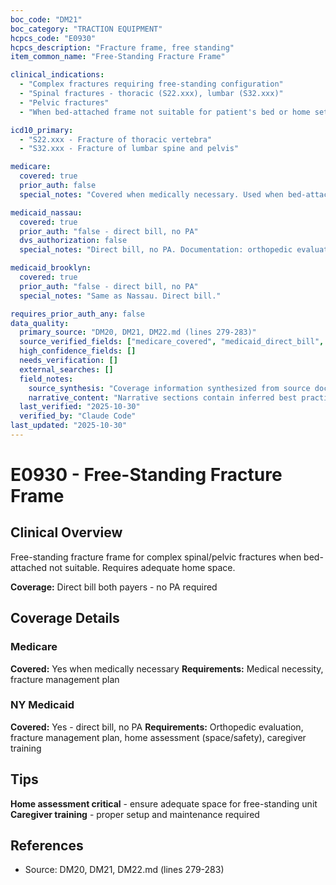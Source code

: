 ```yaml
---
boc_code: "DM21"
boc_category: "TRACTION EQUIPMENT"
hcpcs_code: "E0930"
hcpcs_description: "Fracture frame, free standing"
item_common_name: "Free-Standing Fracture Frame"

clinical_indications:
  - "Complex fractures requiring free-standing configuration"
  - "Spinal fractures - thoracic (S22.xxx), lumbar (S32.xxx)"
  - "Pelvic fractures"
  - "When bed-attached frame not suitable for patient's bed or home setup"

icd10_primary:
  - "S22.xxx - Fracture of thoracic vertebra"
  - "S32.xxx - Fracture of lumbar spine and pelvis"

medicare:
  covered: true
  prior_auth: false
  special_notes: "Covered when medically necessary. Used when bed-attached frame not suitable due to bed type or home constraints."

medicaid_nassau:
  covered: true
  prior_auth: "false - direct bill, no PA"
  dvs_authorization: false
  special_notes: "Direct bill, no PA. Documentation: orthopedic evaluation, fracture management plan, home assessment for space/safety, caregiver training documentation."

medicaid_brooklyn:
  covered: true
  prior_auth: "false - direct bill, no PA"
  special_notes: "Same as Nassau. Direct bill."

requires_prior_auth_any: false
data_quality:
  primary_source: "DM20, DM21, DM22.md (lines 279-283)"
  source_verified_fields: ["medicare_covered", "medicaid_direct_bill", "home_assessment_space_safety", "caregiver_training"]
  high_confidence_fields: []
  needs_verification: []
  external_searches: []
  field_notes:
    source_synthesis: "Coverage information synthesized from source document"
    narrative_content: "Narrative sections contain inferred best practices and typical coverage patterns"
  last_verified: "2025-10-30"
  verified_by: "Claude Code"
last_updated: "2025-10-30"
---
```


# E0930 - Free-Standing Fracture Frame

## Clinical Overview
Free-standing fracture frame for complex spinal/pelvic fractures when bed-attached not suitable. Requires adequate home space.

**Coverage:** Direct bill both payers - no PA required

## Coverage Details

### Medicare
**Covered:** Yes when medically necessary
**Requirements:** Medical necessity, fracture management plan

### NY Medicaid
**Covered:** Yes - direct bill, no PA
**Requirements:** Orthopedic evaluation, fracture management plan, home assessment (space/safety), caregiver training

## Tips
**Home assessment critical** - ensure adequate space for free-standing unit
**Caregiver training** - proper setup and maintenance required

## References
- Source: DM20, DM21, DM22.md (lines 279-283)
